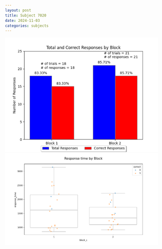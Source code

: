 ```yaml
---
layout: post
title: Subject 7020
date: 2024-11-03
categories: subjects
---
```


![](data/7020/run-23/7020_ATS_responses.png)
![](data/7020/run-23/7020_ATS_rt.png)
